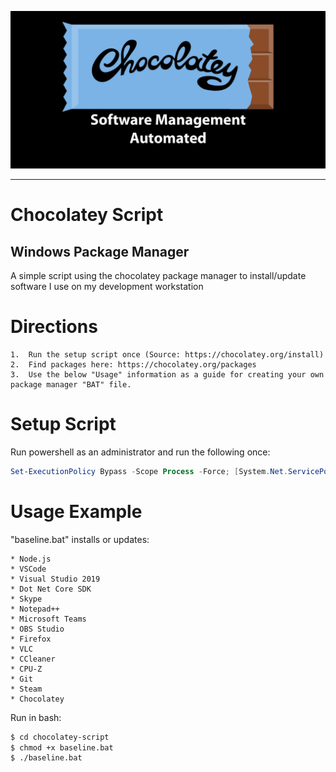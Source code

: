 ![Chocolatey Image](chocolatey-media.png)

---

# Chocolatey Script 
## Windows Package Manager
A simple script using the chocolatey package manager to install/update software I use on my development workstation

# Directions

    1.  Run the setup script once (Source: https://chocolatey.org/install)
    2.  Find packages here: https://chocolatey.org/packages
    3.  Use the below "Usage" information as a guide for creating your own package manager "BAT" file.

# Setup Script
Run powershell as an administrator and run the following once:
```powershell
Set-ExecutionPolicy Bypass -Scope Process -Force; [System.Net.ServicePointManager]::SecurityProtocol = [System.Net.ServicePointManager]::SecurityProtocol -bor 3072; iex ((New-Object System.Net.WebClient).DownloadString('https://chocolatey.org/install.ps1'))
```
# Usage Example
"baseline.bat" installs or updates:

    * Node.js
    * VSCode
    * Visual Studio 2019
    * Dot Net Core SDK
    * Skype
    * Notepad++
    * Microsoft Teams
    * OBS Studio
    * Firefox
    * VLC
    * CCleaner
    * CPU-Z
    * Git
    * Steam
    * Chocolatey

Run in bash:
```bash
$ cd chocolatey-script
$ chmod +x baseline.bat
$ ./baseline.bat
```